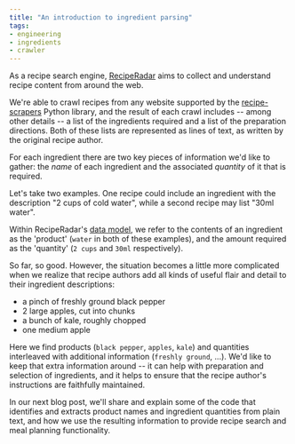 ```yaml
---
title: "An introduction to ingredient parsing"
tags:
- engineering
- ingredients
- crawler
---
```


As a recipe search engine, [RecipeRadar](https://www.reciperadar.com) aims to collect and understand recipe content from around the web.

We're able to crawl recipes from any website supported by the [recipe-scrapers](https://github.com/hhursev/recipe-scrapers) Python library, and the result of each crawl includes -- among other details -- a list of the ingredients required and a list of the preparation directions.  Both of these lists are represented as lines of text, as written by the original recipe author.

For each ingredient there are two key pieces of information we'd like to gather: the _name_ of each ingredient and the associated _quantity_ of it that is required.

Let's take two examples.  One recipe could include an ingredient with the description "2 cups of cold water", while a second recipe may list "30ml water".

Within RecipeRadar's [data model](https://en.wikipedia.org/wiki/Data_model), we refer to the contents of an ingredient as the 'product' (`water` in both of these examples), and the amount required as the 'quantity' (`2 cups` and `30ml` respectively).

So far, so good.  However, the situation becomes a little more complicated when we realize that recipe authors add all kinds of useful flair and detail to their ingredient descriptions:

* a pinch of freshly ground black pepper
* 2 large apples, cut into chunks
* a bunch of kale, roughly chopped
* one medium apple

Here we find products (`black pepper`, `apples`, `kale`) and quantities interleaved with additional information (`freshly ground`, ...).  We'd like to keep that extra information around -- it can help with preparation and selection of ingredients, and it helps to ensure that the recipe author's instructions are faithfully maintained.

In our next blog post, we'll share and explain some of the code that identifies and extracts product names and ingredient quantities from plain text, and how we use the resulting information to provide recipe search and meal planning functionality.
